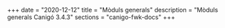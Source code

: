 +++
date        = "2020-12-12"
title       = "Mòduls generals"
description = "Mòduls generals Canigó 3.4.3"
sections    = "canigo-fwk-docs"
+++